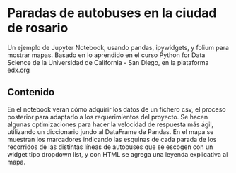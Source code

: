 # Paradas de autobuses en la ciudad de rosario
Un ejemplo de Jupyter Notebook, usando pandas, ipywidgets, y folium para mostrar mapas.
Basado en lo aprendido en el curso Python for Data Science de la Universidad de California - San Diego, en la plataforma edx.org

## Contenido
En el notebook veran cómo adquirir los datos de un fichero csv, el proceso posterior para adaptarlo a los requerimientos del proyecto.
Se hacen algunas optimizaciones para hacer la velocidad de respuesta más ágil, utilizando un diccionario jundo al DataFrame de Pandas.
En el mapa se muestran los marcadores indicando las esquinas de cada parada de los recorridos de las distintas líneas de autobuses que se escogen con un widget tipo dropdown list, y con HTML se agrega una leyenda explicativa al mapa.
